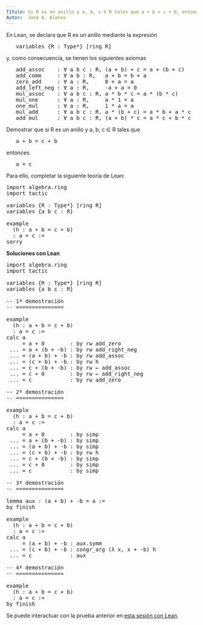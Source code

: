 ```yaml
---
Título: Si R es un anillo y a, b, c ∈ R tales que a + b = c + b, entonces a = c.
Autor:  José A. Alonso
---
```


En Lean, se declara que R es un anillo mediante la expresión
<pre lang="text">
   variables {R : Type*} [ring R]
</pre>
y, como consecuencia, se tienen los siguientes axiomas
<pre lang="text">
   add_assoc    : ∀ a b c : R, (a + b) + c = a + (b + c)
   add_comm     : ∀ a b : R,   a + b = b + a
   zero_add     : ∀ a : R,     0 + a = a
   add_left_neg : ∀ a : R,     -a + a = 0
   mul_assoc    : ∀ a b c : R, a * b * c = a * (b * c)
   mul_one      : ∀ a : R,     a * 1 = a
   one_mul      : ∀ a : R,     1 * a = a
   mul_add      : ∀ a b c : R, a * (b + c) = a * b + a * c
   add_mul      : ∀ a b c : R, (a + b) * c = a * c + b * c
</pre>

Demostrar que si R es un anillo y a, b, c ∈ R tales que
<pre lang="text">
   a + b = c + b
</pre>
entonces
<pre lang="text">
   a = c
</pre>

Para ello, completar la siguiente teoría de Lean:

<pre lang="lean">
import algebra.ring
import tactic

variables {R : Type*} [ring R]
variables {a b c : R}

example
  (h : a + b = c + b)
  : a = c :=
sorry
</pre>

<b>Soluciones con Lean</b>

<pre lang="lean">
import algebra.ring
import tactic

variables {R : Type*} [ring R]
variables {a b c : R}

-- 1ª demostración
-- ===============

example
  (h : a + b = c + b)
  : a = c :=
calc a
     = a + 0        : by rw add_zero
 ... = a + (b + -b) : by rw add_right_neg
 ... = (a + b) + -b : by rw add_assoc
 ... = (c + b) + -b : by rw h
 ... = c + (b + -b) : by rw ← add_assoc
 ... = c + 0        : by rw ← add_right_neg
 ... = c            : by rw add_zero

-- 2ª demostración
-- ===============

example
  (h : a + b = c + b)
  : a = c :=
calc a
     = a + 0        : by simp
 ... = a + (b + -b) : by simp
 ... = (a + b) + -b : by simp
 ... = (c + b) + -b : by rw h
 ... = c + (b + -b) : by simp
 ... = c + 0        : by simp
 ... = c            : by simp

-- 3ª demostración
-- ===============

lemma aux : (a + b) + -b = a :=
by finish

example
  (h : a + b = c + b)
  : a = c :=
calc a
     = (a + b) + -b : aux.symm
 ... = (c + b) + -b : congr_arg (λ x, x + -b) h
 ... = c            : aux

-- 4ª demostración
-- ===============

example
  (h : a + b = c + b)
  : a = c :=
by finish
</pre>

Se puede interactuar con la prueba anterior en <a href="https://leanprover-community.github.io/lean-web-editor/#url=https://raw.githubusercontent.com/jaalonso/Calculemus/main/src/Cancelativa_de_la_suma_por_la_derecha.lean" rel="noopener noreferrer" target="_blank">esta sesión con Lean</a>.
